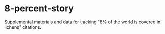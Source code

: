 # 8-percent-story
Supplemental materials and data for tracking "8% of the world is covered in lichens" citations.
